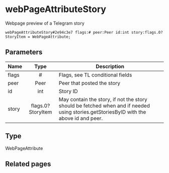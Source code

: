 # webPageAttributeStory
Webpage preview of a Telegram story

```
webPageAttributeStory#2e94c3e7 flags:# peer:Peer id:int story:flags.0?StoryItem = WebPageAttribute;
```

## Parameters
| Name | Type | Description |
| ---- | :----: | ----------- |
| flags | # | Flags, see TL conditional fields |
| peer | Peer | Peer that posted the story |
| id | int | Story ID |
| story | flags.0?StoryItem | May contain the story, if not the story should be fetched when and if needed using stories.getStoriesByID with the above id and peer. |


## Type
WebPageAttribute

## Related pages
